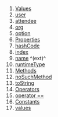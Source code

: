 1.  [Values](./TileType#values.md)
2.  [user](./TileType#user.md)
3.  [attendee](./TileType#attendee.md)
4.  [org](./TileType#org.md)
5.  [option](./TileType#option.md)
6.  [Properties](./TileType#instance-properties.md)
7.  [hashCode](https://api.flutter.dev/flutter/dart-core/Object/hashCode.html)
8.  [index](https://api.flutter.dev/flutter/dart-core/Enum/index.html)
9.  [name](https://api.flutter.dev/flutter/dart-core/EnumName/name.html)
    ^(ext)^
10. [runtimeType](https://api.flutter.dev/flutter/dart-core/Object/runtimeType.html)
11. [Methods](./TileType#instance-methods.md)
12. [noSuchMethod](https://api.flutter.dev/flutter/dart-core/Object/noSuchMethod.html)
13. [toString](https://api.flutter.dev/flutter/dart-core/Object/toString.html)
14. [Operators](./TileType#operators.md)
15. [operator
    ==](https://api.flutter.dev/flutter/dart-core/Object/operator_equals.html)
16. [Constants](./TileType#constants.md)
17. [values](./TileType/values-constant.md)
